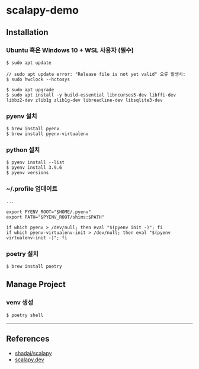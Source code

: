 # scalapy-demo

## Installation

### Ubuntu 혹은 Windows 10 + WSL 사용자 (필수)

```
$ sudo apt update

// sudo apt update error: "Release file is not yet valid" 오류 발생시:
$ sudo hwclock --hctosys

$ sudo apt upgrade
$ sudo apt install -y build-essential libncurses5-dev libffi-dev libbz2-dev zlib1g zlib1g-dev libreadline-dev libsqlite3-dev
```

### pyenv 설치

```
$ brew install pyenv
$ brew install pyenv-virtualenv
```

### python 설치

```
$ pyenv install --list
$ pyenv install 3.9.6
$ pyenv versions
```

### ~/.profile 업데이트

```
...

export PYENV_ROOT="$HOME/.pyenv"
export PATH="$PYENV_ROOT/shims:$PATH"

if which pyenv > /dev/null; then eval "$(pyenv init -)"; fi
if which pyenv-virtualenv-init > /dev/null; then eval "$(pyenv virtualenv-init -)"; fi
```

### poetry 설치

```
$ brew install poetry
```

## Manage Project

### venv 생성

```
$ poetry shell
```

---

## References

- [shadaj/scalapy](https://github.com/shadaj/scalapy)
- [scalapy.dev](https://scalapy.dev/)
